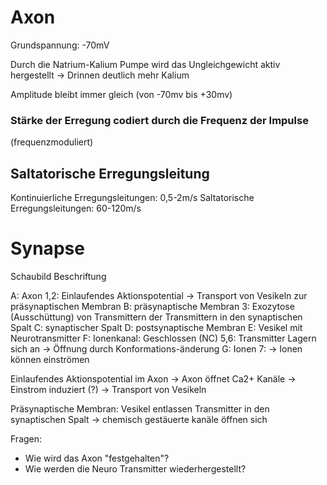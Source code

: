 # Axon

Grundspannung: -70mV

Durch die Natrium-Kalium Pumpe wird das Ungleichgewicht aktiv hergestellt
-> Drinnen deutlich mehr Kalium


Amplitude bleibt immer gleich (von -70mv bis +30mv)
### Stärke der Erregung codiert durch die Frequenz der Impulse
(frequenzmoduliert)


## Saltatorische Erregungsleitung

Kontinuierliche Erregungsleitungen: 0,5-2m/s
Saltatorische Erregungsleitungen: 60-120m/s


# Synapse

Schaubild Beschriftung

A: Axon
1,2: Einlaufendes Aktionspotential -> Transport von Vesikeln zur präsynaptischen Membran
B: präsynaptische Membran
3: Exozytose (Ausschüttung) von Transmittern der Transmittern in den synaptischen Spalt
C: synaptischer Spalt
D: postsynaptische Membran
E: Vesikel mit Neurotransmitter
F: Ionenkanal: Geschlossen (NC)
5,6: Transmitter Lagern sich an -> Öffnung durch Konformations-änderung
G: Ionen
7: -> Ionen können einströmen


Einlaufendes Aktionspotential im Axon
-> Axon öffnet Ca2+ Kanäle
	-> Einstrom induziert (?)
-> Transport von Vesikeln

Präsynaptische Membran:
Vesikel entlassen Transmitter in den synaptischen Spalt
-> chemisch gestäuerte kanäle öffnen sich


Fragen:
- Wie wird das Axon "festgehalten"?
- Wie werden die Neuro Transmitter wiederhergestellt?

